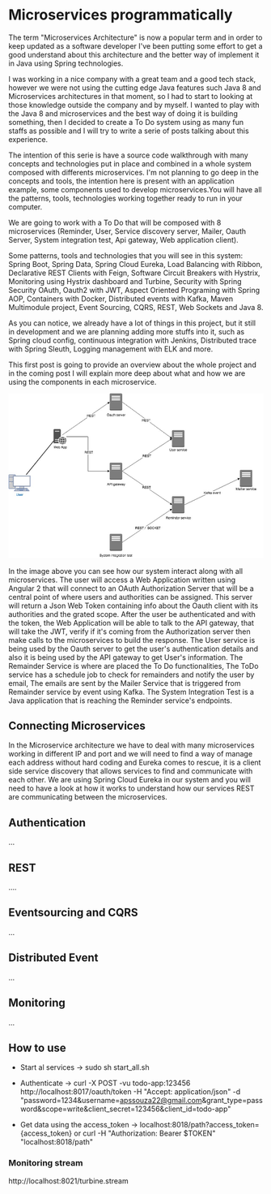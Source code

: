 # Microservices programmatically 
 
The term "Microservices Architecture" is now a popular term and in order to keep updated as a software developer I've been putting some effort to get a good understand about this architecture and the better way of implement it in Java using Spring technologies. 
 
I was working in a nice company with a great team and a good tech stack, however we were not using the cutting edge Java features such Java 8 and Microservices architectures in that moment, so I had to start to looking at those knowledge outside the company and by myself. I wanted to play with the Java 8 and microservices and the best way of doing it is building something, then I decided to create a To Do system using as many fun staffs as possible and I will try to write a serie of posts talking about this experience.
 
The intention of this serie is have a source code walkthrough with many concepts and technologies put in place and combined in a whole system composed with differents microservices. I'm not planning to go deep in the concepts and tools, the intention here is present with an application example, some components used to develop microservices.You will have all the patterns, tools, technologies working together ready to run in your computer.
 
We are going to work with a To Do that will be composed with 8 microservices (Reminder, User, Service discovery server, Mailer, Oauth Server, System integration test, Api gateway, Web application client). 
 
Some patterns, tools and technologies that you will see in this system: 
Spring Boot, Spring Data, Spring Cloud Eureka, Load Balancing with Ribbon, Declarative REST Clients with Feign, Software Circuit Breakers with Hystrix, Monitoring using Hystrix dashboard and Turbine, Security with Spring Security OAuth, Oauth2 with JWT, Aspect Oriented Programing with Spring AOP, Containers with Docker, Distributed events with Kafka, Maven Multimodule project, Event Sourcing, CQRS, REST, Web Sockets and Java 8.
 
As you can notice, we already have a lot of things in this project, but it still in development and we are planning adding more stuffs into it, such as Spring cloud config, continuous integration with Jenkins,  Distributed trace with Spring Sleuth, Logging management with ELK and more.
 
This first post is going to provide an overview about the whole project and in the coming post I will explain more deep about what and how we are using the components in each microservice.
 
![Alt text](microservices-architecture.jpg?raw=true "microservices architecture")

In the image above you can see how our system interact along with all microservices. The user will access a Web Application written using Angular 2 that will connect to an OAuth Authorization Server that will be a central point of where users and authorities can be assigned. This server will return a Json Web Token containing info about the Oauth client with its authorities and the grated scope. After the user be authenticated and with the token, the Web Application will be able to talk to the API gateway, that will take the JWT, verify if it's coming from the Authorization server then make calls to the microservices to build the response. 
The User service is being used by the Oauth server to get the user's authentication details and also it is being used by the API gateway to get User's information.
The Remainder Service is where are placed the To Do functionalities, The ToDo service has a schedule job to check for remainders and notify the user by email, The emails are sent by the Mailer Service that is triggered from Remainder service by event using Kafka.
The System Integration Test is a Java application that is reaching the Reminder service's endpoints.
 
## Connecting Microservices
In the Microservice architecture we have to deal with many microservices working in different IP and port and we will need to find a way of manage each address without hard coding and Eureka comes to rescue, it is a client side service discovery that allows services to find and communicate with each other. We are using Spring Cloud Eureka in our system and you will need to have a look at how it works to understand how our services REST are communicating between the microservices.
 
## Authentication
…
 
## REST
….
 
## Eventsourcing and CQRS
…
 
## Distributed Event
...
 
## Monitoring
...
 




## How to use

* Start al services -> sudo sh start_all.sh  
* Authenticate -> curl -X POST -vu todo-app:123456 http://localhost:8017/oauth/token -H "Accept: application/json" -d "password=1234&username=apssouza22@gmail.com&grant_type=password&scope=write&client_secret=123456&client_id=todo-app"  


* Get data using the access_token -> localhost:8018/path?access_token={access_token} or curl -H "Authorization: Bearer $TOKEN" "localhost:8018/path"

### Monitoring stream				
http://localhost:8021/turbine.stream